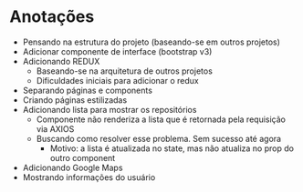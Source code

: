 # Anotações

- Pensando na estrutura do projeto (baseando-se em outros projetos)
- Adicionar componente de interface (bootstrap v3)
- Adicionando REDUX
  - Baseando-se na arquitetura de outros projetos
  - Dificuldades iniciais para adicionar o redux
- Separando páginas e components
- Criando páginas estilizadas
- Adicionando lista para mostrar os repositórios
  - Componente não renderiza a lista que é retornada pela requisição via AXIOS
  - Buscando como resolver esse problema. Sem sucesso até agora
    - Motivo: a lista é atualizada no state, mas não atualiza no prop do outro component
- Adicionando Google Maps
- Mostrando informações do usuário
